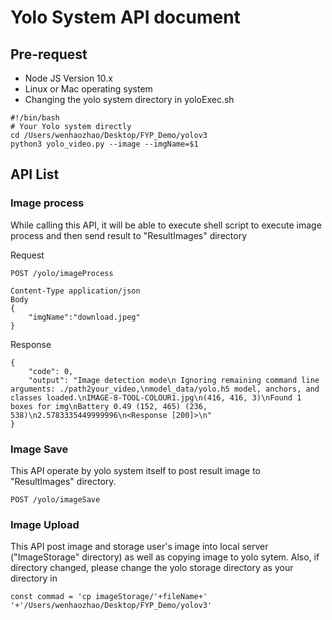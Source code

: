 # Yolo System API document

## Pre-request
* Node JS Version 10.x
* Linux or Mac operating system
* Changing the yolo system directory in yoloExec.sh
```
#!/bin/bash
# Your Yolo system directly
cd /Users/wenhaozhao/Desktop/FYP_Demo/yolov3
python3 yolo_video.py --image --imgName=$1
```

## API List

### Image process
While calling this API, it will be able to execute shell script to execute image process and then send result to "ResultImages" directory

Request
```
POST /yolo/imageProcess

Content-Type application/json
Body
{
    "imgName":"download.jpeg"
}
```

Response
```
{
    "code": 0,
    "output": "Image detection mode\n Ignoring remaining command line arguments: ./path2your_video,\nmodel_data/yolo.h5 model, anchors, and classes loaded.\nIMAGE-8-TOOL-COLOUR1.jpg\n(416, 416, 3)\nFound 1 boxes for img\nBattery 0.49 (152, 465) (236, 538)\n2.5783335449999996\n<Response [200]>\n"
}
```

### Image Save
This API operate by yolo system itself to post result image to "ResultImages" directory.

```
POST /yolo/imageSave
```

### Image Upload
This API post image and storage user's image into local server ("ImageStorage" directory) as well as copying image to yolo sytem. Also, if directory changed, please change the yolo storage directory as your directory in 
```
const commad = 'cp imageStorage/'+fileName+' '+'/Users/wenhaozhao/Desktop/FYP_Demo/yolov3'
```